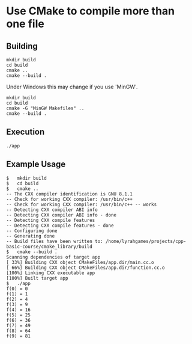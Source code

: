 # Use CMake to compile more than one file

## Building
    mkdir build
    cd build
    cmake ..
    cmake --build .

Under Windows this may change if you use 'MinGW'.

    mkdir build
    cd build
    cmake -G "MinGW Makefiles" ..
    cmake --build .

## Execution
    ./app

## Example Usage
    $   mkdir build
    $   cd build
    $   cmake ..
    -- The CXX compiler identification is GNU 8.1.1
    -- Check for working CXX compiler: /usr/bin/c++
    -- Check for working CXX compiler: /usr/bin/c++ -- works
    -- Detecting CXX compiler ABI info
    -- Detecting CXX compiler ABI info - done
    -- Detecting CXX compile features
    -- Detecting CXX compile features - done
    -- Configuring done
    -- Generating done
    -- Build files have been written to: /home/lyrahgames/projects/cpp-basic-course/cmake_library/build
    $   cmake --build .
    Scanning dependencies of target app
    [ 33%] Building CXX object CMakeFiles/app.dir/main.cc.o
    [ 66%] Building CXX object CMakeFiles/app.dir/function.cc.o
    [100%] Linking CXX executable app
    [100%] Built target app
    $   ./app
    f(0) = 0
    f(1) = 1
    f(2) = 4
    f(3) = 9
    f(4) = 16
    f(5) = 25
    f(6) = 36
    f(7) = 49
    f(8) = 64
    f(9) = 81
